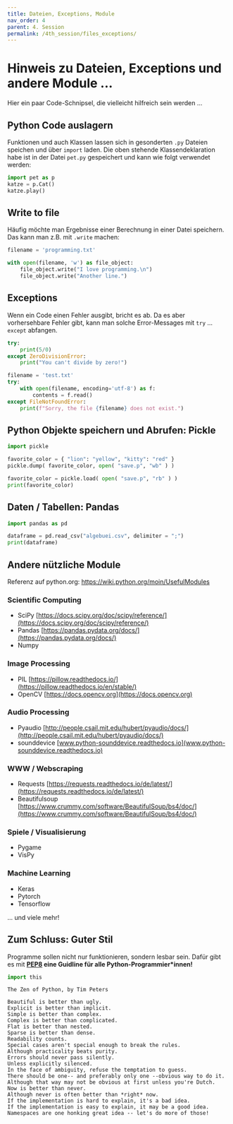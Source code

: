 ```yaml
---
title: Dateien, Exceptions, Module
nav_order: 4
parent: 4. Session
permalink: /4th_session/files_exceptions/
---
```



# Hinweis zu Dateien, Exceptions und andere Module ...

Hier ein paar Code-Schnipsel, die vielleicht hilfreich sein werden ...

## Python Code auslagern

Funktionen und auch Klassen lassen sich in gesonderten `.py` Dateien speichen und über `import` laden. Die oben stehende Klassendeklaration habe ist in der Datei `pet.py` gespeichert und kann wie folgt verwendet werden:


```python
import pet as p
katze = p.Cat()
katze.play()
```

## Write to file

Häufig möchte man Ergebnisse einer Berechnung in einer Datei speichern. Das kann man z.B. mit `.write` machen:


```python
filename = 'programming.txt'

with open(filename, 'w') as file_object:
    file_object.write("I love programming.\n")
    file_object.write("Another line.")
```

## Exceptions

Wenn ein Code einen Fehler ausgibt, bricht es ab.
Da es aber vorhersehbare Fehler gibt, kann man solche Error-Messages mit `try` ... `except` abfangen.


```python
try:
    print(5/0)
except ZeroDivisionError:
    print("You can't divide by zero!")
```


```python
filename = 'test.txt'
try:
    with open(filename, encoding='utf-8') as f:
        contents = f.read()
except FileNotFoundError:
    print(f"Sorry, the file {filename} does not exist.")
```

## Python Objekte speichern und Abrufen: Pickle

```python
import pickle

favorite_color = { "lion": "yellow", "kitty": "red" }
pickle.dump( favorite_color, open( "save.p", "wb" ) )
```

```python
favorite_color = pickle.load( open( "save.p", "rb" ) )
print(favorite_color)
```

## Daten / Tabellen: Pandas


```python
import pandas as pd

dataframe = pd.read_csv("algebuei.csv", delimiter = ";")
print(dataframe)
```

## Andere nützliche Module

Referenz auf python.org: https://wiki.python.org/moin/UsefulModules

### Scientific Computing

* SciPy [https://docs.scipy.org/doc/scipy/reference/](https://docs.scipy.org/doc/scipy/reference/)
* Pandas [https://pandas.pydata.org/docs/](https://pandas.pydata.org/docs/)
* Numpy


### Image Processing

* PIL [https://pillow.readthedocs.io/](https://pillow.readthedocs.io/en/stable/)
* OpenCV [https://docs.opencv.org](https://docs.opencv.org)

### Audio Processing

* Pyaudio [http://people.csail.mit.edu/hubert/pyaudio/docs/](http://people.csail.mit.edu/hubert/pyaudio/docs/)
* sounddevice [www.python-sounddevice.readthedocs.io](www.python-sounddevice.readthedocs.io)

### WWW / Webscraping

* Requests [https://requests.readthedocs.io/de/latest/](https://requests.readthedocs.io/de/latest/)
* Beautifulsoup [https://www.crummy.com/software/BeautifulSoup/bs4/doc/](https://www.crummy.com/software/BeautifulSoup/bs4/doc/)

### Spiele / Visualisierung

* Pygame
* VisPy

### Machine Learning

* Keras
* Pytorch
* Tensorflow

... und viele mehr!


## Zum Schluss: Guter Stil

Programme sollen nicht nur funktionieren, sondern lesbar sein. Dafür gibt es mit **[PEP8](https://www.python.org/dev/peps/pep-0008/) eine Guidline für alle Python-Programmier\*innen!**


```python
import this
```

    The Zen of Python, by Tim Peters

    Beautiful is better than ugly.
    Explicit is better than implicit.
    Simple is better than complex.
    Complex is better than complicated.
    Flat is better than nested.
    Sparse is better than dense.
    Readability counts.
    Special cases aren't special enough to break the rules.
    Although practicality beats purity.
    Errors should never pass silently.
    Unless explicitly silenced.
    In the face of ambiguity, refuse the temptation to guess.
    There should be one-- and preferably only one --obvious way to do it.
    Although that way may not be obvious at first unless you're Dutch.
    Now is better than never.
    Although never is often better than *right* now.
    If the implementation is hard to explain, it's a bad idea.
    If the implementation is easy to explain, it may be a good idea.
    Namespaces are one honking great idea -- let's do more of those!
